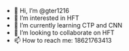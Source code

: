 - 👋 Hi, I’m @gter1216
- 👀 I’m interested in HFT
- 🌱 I’m currently learning CTP and CNN
- 💞️ I’m looking to collaborate on HFT
- 📫 How to reach me: 18621763413

<!---
gter1216/gter1216 is a ✨ special ✨ repository because its `README.md` (this file) appears on your GitHub profile.
You can click the Preview link to take a look at your changes.
--->
